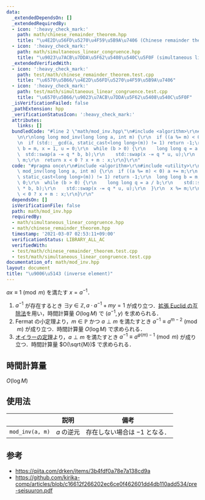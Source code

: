 ```yaml
---
data:
  _extendedDependsOn: []
  _extendedRequiredBy:
  - icon: ':heavy_check_mark:'
    path: math/chinese_remainder_theorem.hpp
    title: "\u4E2D\u56FD\u5270\u4F59\u5B9A\u7406 (Chinese remainder theorem)"
  - icon: ':heavy_check_mark:'
    path: math/simultaneous_linear_congruence.hpp
    title: "\u9023\u7ACB\u7DDA\u5F62\u5408\u540C\u5F0F (simultaneous linear congruence)"
  _extendedVerifiedWith:
  - icon: ':heavy_check_mark:'
    path: test/math/chinese_remainder_theorem.test.cpp
    title: "\u6570\u5B66/\u4E2D\u56FD\u5270\u4F59\u5B9A\u7406"
  - icon: ':heavy_check_mark:'
    path: test/math/simultaneous_linear_congruence.test.cpp
    title: "\u6570\u5B66/\u9023\u7ACB\u7DDA\u5F62\u5408\u540C\u5F0F"
  _isVerificationFailed: false
  _pathExtension: hpp
  _verificationStatusIcon: ':heavy_check_mark:'
  attributes:
    links: []
  bundledCode: "#line 2 \"math/mod_inv.hpp\"\n#include <algorithm>\r\n#include <utility>\r\
    \n\r\nlong long mod_inv(long long a, int m) {\r\n  if ((a %= m) < 0) a += m;\r\
    \n  if (std::__gcd(a, static_cast<long long>(m)) != 1) return -1;\r\n  long long\
    \ b = m, x = 1, u = 0;\r\n  while (b > 0) {\r\n    long long q = a / b;\r\n  \
    \  std::swap(a -= q * b, b);\r\n    std::swap(x -= q * u, u);\r\n  }\r\n  x %=\
    \ m;\r\n  return x < 0 ? x + m : x;\r\n}\r\n"
  code: "#pragma once\r\n#include <algorithm>\r\n#include <utility>\r\n\r\nlong long\
    \ mod_inv(long long a, int m) {\r\n  if ((a %= m) < 0) a += m;\r\n  if (std::__gcd(a,\
    \ static_cast<long long>(m)) != 1) return -1;\r\n  long long b = m, x = 1, u =\
    \ 0;\r\n  while (b > 0) {\r\n    long long q = a / b;\r\n    std::swap(a -= q\
    \ * b, b);\r\n    std::swap(x -= q * u, u);\r\n  }\r\n  x %= m;\r\n  return x\
    \ < 0 ? x + m : x;\r\n}\r\n"
  dependsOn: []
  isVerificationFile: false
  path: math/mod_inv.hpp
  requiredBy:
  - math/simultaneous_linear_congruence.hpp
  - math/chinese_remainder_theorem.hpp
  timestamp: '2021-03-07 02:53:11+09:00'
  verificationStatus: LIBRARY_ALL_AC
  verifiedWith:
  - test/math/chinese_remainder_theorem.test.cpp
  - test/math/simultaneous_linear_congruence.test.cpp
documentation_of: math/mod_inv.hpp
layout: document
title: "\u9006\u5143 (inverse element)"
---
```


$ax \equiv 1 \pmod{m}$ を満たす $x = a^{-1}$．

1. $a^{-1}$ が存在するとき $\exists y \in \mathbb{Z}, a \cdot a^{-1} + my = 1$ が成り立つ．[拡張 Euclid の互除法](ext_gcd.md)を用い，時間計算量 $O(\log{M})$ で $(a^{-1}, y)$ を求められる．
2. Fermat の小定理より，$m \in \mathbb{P}$ かつ $a \perp m$ を満たすとき $a^{-1} \equiv a^{m - 2} \pmod{m}$ が成り立つ．時間計算量 $O(\log{M})$ で求められる．
3. [オイラーの定理](euler_phi/euler_phi.md###オイラーの定理)より，$a \perp m$ を満たすとき $a^{-1} \equiv a^{\varphi(m) - 1} \pmod{m}$ が成り立つ．時間計算量 $O(\sqrt{M})$ で求められる．


## 時間計算量

$O(\log{M})$


## 使用法

||説明|備考|
|:--:|:--:|:--:|
|`mod_inv(a, m)`|$a$ の逆元|存在しない場合は $-1$ となる．|


## 参考

- https://qiita.com/drken/items/3b4fdf0a78e7a138cd9a
- https://github.com/kirika-comp/articles/blob/c16612f266202ec6ce0f462601dd4db110add534/pre-seisuuron.pdf
